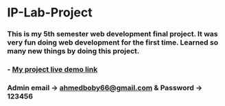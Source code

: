 # IP-Lab-Project

### This is my 5th semester web development final project. It was very fun doing web development for the first time. Learned so many new things by doing this project.

### - [My project live demo link](http://library99.epizy.com) 


### Admin email -> ahmedboby66@gmail.com & Password -> 123456 
